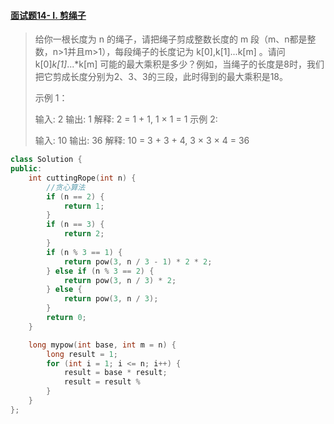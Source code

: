 #### [面试题14- I. 剪绳子](https://leetcode-cn.com/problems/jian-sheng-zi-lcof/)

> 给你一根长度为 n 的绳子，请把绳子剪成整数长度的 m 段（m、n都是整数，n>1并且m>1），每段绳子的长度记为 k[0],k[1]...k[m] 。请问 k[0]*k[1]*...*k[m] 可能的最大乘积是多少？例如，当绳子的长度是8时，我们把它剪成长度分别为2、3、3的三段，此时得到的最大乘积是18。
>
> 示例 1：
>
> 输入: 2
> 输出: 1
> 解释: 2 = 1 + 1, 1 × 1 = 1
> 示例 2:
>
> 输入: 10
> 输出: 36
> 解释: 10 = 3 + 3 + 4, 3 × 3 × 4 = 36

```c++
class Solution {
public:
    int cuttingRope(int n) {
        //贪心算法
        if (n == 2) {
            return 1;
        }
        if (n == 3) {
            return 2;
        }
        if (n % 3 == 1) {
            return pow(3, n / 3 - 1) * 2 * 2;
        } else if (n % 3 == 2) {
            return pow(3, n / 3) * 2;
        } else {
            return pow(3, n / 3);
        }
        return 0;
    }

    long mypow(int base, int m = n) {
        long result = 1;
        for (int i = 1; i <= n; i++) {
            result = base * result;
            result = result %
        }
    }
};
```

